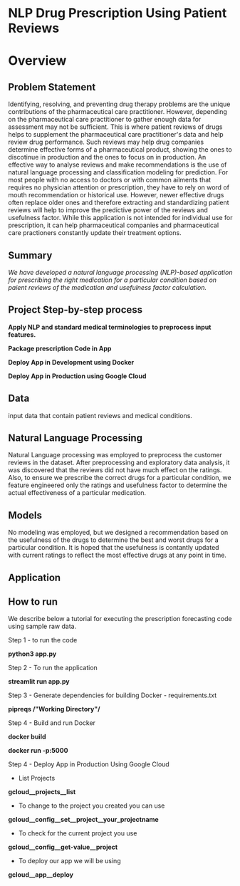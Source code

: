 # NLP Drug Prescription Using Patient Reviews #


# Overview
## Problem Statement ##
Identifying, resolving, and preventing drug therapy problems are the unique contributions of the pharmaceutical care practitioner. However, depending on the pharmaceutical care practitioner to gather enough data for assessment may not be sufficient. This is where patient reviews of drugs helps to supplement the pharmaceutical care practitioner's data and help review drug performance. Such reviews may help drug companies determine effective forms of a pharmaceutical product, showing the ones to discotinue in production and the ones to focus on in production. An effective way to analyse reviews and make recommendations is the use of natural language processing and classification modeling for prediction. For most people with no access to doctors or with common ailments that requires no physician attention or prescription, they have to rely on word of mouth recommendation or historical use. However, newer effective drugs often replace older ones and therefore extracting and standardizing patient reviews will help to improve the predictive power of the reviews and usefulness factor. While this application is not intended for individual use for prescription, it can help pharmaceutical companies and pharmaceutical care practioners constantly update their treatment options.

## Summary ##
*We have developed a natural language processing (NLP)-based application for prescribing the right medication for a particular condition based on paient reviews of the medication and usefulness factor calculation.*

## Project Step-by-step process ##
**Apply NLP and standard medical terminologies to preprocess input features.**

**Package prescription Code in App**

**Deploy App in Development using Docker**

**Deploy App in Production using Google Cloud**

## Data ##
input data that contain patient reviews and medical conditions. 

## Natural Language Processing ## 
Natural Language processing was employed to preprocess the customer reviews in the dataset. After preprocessing and exploratory data analysis, it was discovered that the reviews did not have much effect on the ratings. Also, to ensure we prescribe the correct drugs for a particular condition, we feature engineered only the ratings and usefulness factor to determine the actual effectiveness of a particular medication. 

## Models ##
No modeling was employed, but we designed a recommendation based on the usefulness of the drugs to determine the best and worst drugs for a particular condition. It is hoped that the usefulness is contantly updated with current ratings to reflect the most effective drugs at any point in time.

## Application

## How to run ##
We describe below a tutorial for executing the prescription forecasting code using sample raw data.

Step 1 - to run the code

**python3 app.py**

Step 2 - To run the application

**streamlit run app.py**

Step 3 - Generate dependencies for building Docker - requirements.txt

**pipreqs  /"Working Directory"/**

Step 4 - Build and run Docker

**docker build**

**docker run -p:5000** 

Step 4 - Deploy App in Production Using Google Cloud
* List Projects

**gcloud__projects__list**

* To change to the project you created you can use

**gcloud__config__set__project__your_projectname**

* To check for the current project you use

**gcloud__config__get-value__project**

* To deploy our app we will be using

**gcloud__app__deploy**




